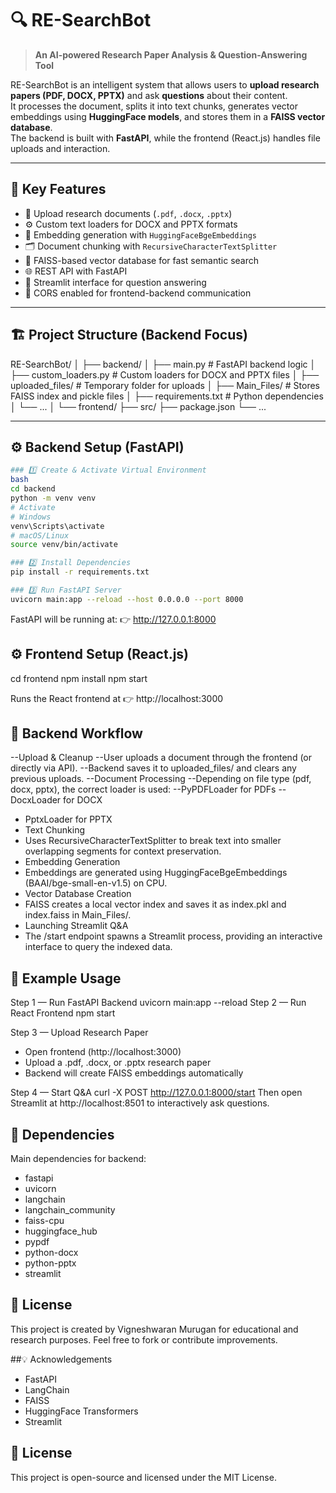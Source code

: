 # 🔍 RE-SearchBot

> **An AI-powered Research Paper Analysis & Question-Answering Tool**

RE-SearchBot is an intelligent system that allows users to **upload research papers (PDF, DOCX, PPTX)** and ask **questions** about their content.  
It processes the document, splits it into text chunks, generates vector embeddings using **HuggingFace models**, and stores them in a **FAISS vector database**.  
The backend is built with **FastAPI**, while the frontend (React.js) handles file uploads and interaction.  

---

## 🚀 Key Features

- 📄 Upload research documents (`.pdf`, `.docx`, `.pptx`)
- ⚙️ Custom text loaders for DOCX and PPTX formats  
- 🧠 Embedding generation with `HuggingFaceBgeEmbeddings`  
- 🗂️ Document chunking with `RecursiveCharacterTextSplitter`  
- 💾 FAISS-based vector database for fast semantic search  
- 🌐 REST API with FastAPI  
- 🧩 Streamlit interface for question answering  
- 🔐 CORS enabled for frontend-backend communication  

---

## 🏗️ Project Structure (Backend Focus)

RE-SearchBot/
│
├── backend/
│ ├── main.py # FastAPI backend logic
│ ├── custom_loaders.py # Custom loaders for DOCX and PPTX files
│ ├── uploaded_files/ # Temporary folder for uploads
│ ├── Main_Files/ # Stores FAISS index and pickle files
│ ├── requirements.txt # Python dependencies
│ └── ...
│
└── frontend/
├── src/
├── package.json
└── ...


---

## ⚙️ Backend Setup (FastAPI)
```bash
### 1️⃣ Create & Activate Virtual Environment
bash
cd backend
python -m venv venv
# Activate
# Windows
venv\Scripts\activate
# macOS/Linux
source venv/bin/activate

### 2️⃣ Install Dependencies
pip install -r requirements.txt

### 3️⃣ Run FastAPI Server
uvicorn main:app --reload --host 0.0.0.0 --port 8000
```

FastAPI will be running at:
👉 http://127.0.0.1:8000


## ⚙️ Frontend Setup (React.js)
cd frontend
npm install
npm start

Runs the React frontend at 👉 http://localhost:3000

## 🧠 Backend Workflow
--Upload & Cleanup
--User uploads a document through the frontend (or directly via API).
--Backend saves it to uploaded_files/ and clears any previous uploads.
--Document Processing
--Depending on file type (pdf, docx, pptx), the correct loader is used:
--PyPDFLoader for PDFs
--DocxLoader for DOCX
- PptxLoader for PPTX
- Text Chunking
- Uses RecursiveCharacterTextSplitter to break text into smaller overlapping segments for context preservation.
- Embedding Generation
- Embeddings are generated using HuggingFaceBgeEmbeddings (BAAI/bge-small-en-v1.5) on CPU.
- Vector Database Creation
- FAISS creates a local vector index and saves it as index.pkl and index.faiss in Main_Files/.
- Launching Streamlit Q&A
- The /start endpoint spawns a Streamlit process, providing an interactive interface to query the indexed data.

## 🧾 Example Usage
Step 1 — Run FastAPI Backend
uvicorn main:app --reload
Step 2 — Run React Frontend
npm start

Step 3 — Upload Research Paper
- Open frontend (http://localhost:3000)
- Upload a .pdf, .docx, or .pptx research paper
- Backend will create FAISS embeddings automatically

Step 4 — Start Q&A
curl -X POST http://127.0.0.1:8000/start
Then open Streamlit at http://localhost:8501 to interactively ask questions.

## 🧩 Dependencies

Main dependencies for backend:
- fastapi
- uvicorn
- langchain
- langchain_community
- faiss-cpu
- huggingface_hub
- pypdf
- python-docx
- python-pptx
- streamlit




## 📝 License
This project is created by Vigneshwaran Murugan for educational and research purposes.
Feel free to fork or contribute improvements.


##💡 Acknowledgements

- FastAPI
- LangChain
- FAISS
- HuggingFace Transformers
- Streamlit


## 📝 License

This project is open-source and licensed under the MIT License.

